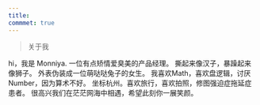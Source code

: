 ```yaml
---
title: 
commmet: true
---
```

> 关于我

hi，我是 Monniya. 
一位有点矫情爱臭美的产品经理。
撕起来像汉子，暴躁起来像狮子。
外表伪装成一位萌哒哒兔子的女生。
我喜欢Math，喜欢盘逻辑，讨厌Number，因为算术不好。
坐标杭州。喜欢旅行，喜欢拍照，修图强迫症拖延症患者。
很高兴我们在茫茫网海中相遇，希望此刻你一展笑颜。
<br />
<br />
 